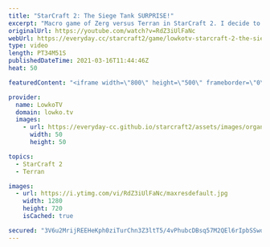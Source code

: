 ```yaml
---
title: "StarCraft 2: The Siege Tank SURPRISE!"
excerpt: "Macro game of Zerg versus Terran in StarCraft 2. I decide to play mostly Zerglings, Banelings, Hydralisks and Ultralisks versus a Bio Terran after opening up with 5 quick Roaches.  Support my work on Patreon: http://www.patreon.com/lowkotv Become a YouTube member: https://lowko.tv/join  My second channel:"
originalUrl: https://youtube.com/watch?v=RdZ3iUlFaNc
webUrl: https://everyday.cc/starcraft2/game/lowkotv-starcraft-2-the-siege-tank-surprise/
type: video
length: PT34M51S
publishedDateTime: 2021-03-16T11:44:46Z
heat: 50

featuredContent: "<iframe width=\"800\" height=\"500\" frameborder=\"0\" src=\"https://www.youtube.com/embed/RdZ3iUlFaNc\" allow=\"accelerometer; autoplay; encrypted-media; gyroscope; picture-in-picture\" allowfullscreen></iframe>"

provider:
  name: LowkoTV
  domain: lowko.tv
  images:
    - url: https://everyday-cc.github.io/starcraft2/assets/images/organizations/lowko.tv-50x50.jpg
      width: 50
      height: 50

topics:
  - StarCraft 2
  - Terran

images:
  - url: https://i.ytimg.com/vi/RdZ3iUlFaNc/maxresdefault.jpg
    width: 1280
    height: 720
    isCached: true

secured: "3V6u2MrijREEHeKph0ziTurChn3Z3ltT5/4vPhubcDBsq57M2QEl6rIpbSSwoVVcZJwOKDfUB5uKjEDv8Tp1DJ3VcCEg6itTQvtFckLwdB/vCNLpGJxuo7FDW35SnLAbVxspAKje19eCy1ExMd56ZdJ0CB6TjUM5Y+Y4knayGV/NkGD2lQf/3m9MiU0Yp3oX8aFJ202qw9+KqhldHqwzapWuhllOSEuoONjn2fGYv3g/rfBlZggs3tsohmJAuUyHhwT4OxUqezvLPobkSKCOHH/X0QeIM9oF7egTFkh7+77HjRRN6zyWT00Dk49w5Lo8q/WD10YOm7yr1M7nvLVo3n725vuCaOHtXgWss3bcOomYOyrKBt+/x2aiPJlq66s8Bbbz3x+UIEJtgFYZc1HBVIvpAMyrS/t8nLkyKL9RYUc=;vgzJrOp5O3H5JV//CtCS8A=="
---
```


